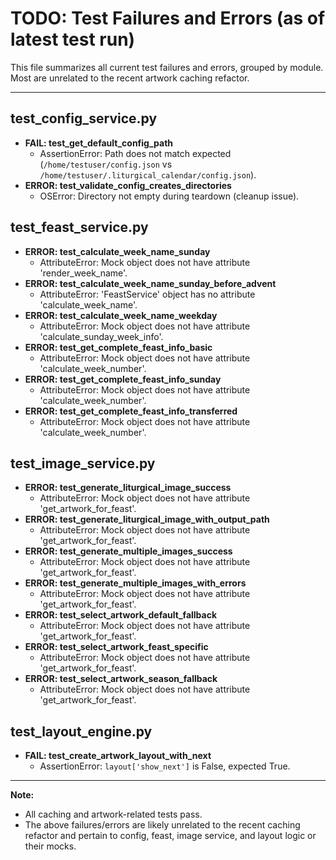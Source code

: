 # TODO: Test Failures and Errors (as of latest test run)

This file summarizes all current test failures and errors, grouped by module. Most are unrelated to the recent artwork caching refactor.

---

## test_config_service.py

- **FAIL: test_get_default_config_path**
  - AssertionError: Path does not match expected (`/home/testuser/config.json` vs `/home/testuser/.liturgical_calendar/config.json`).
- **ERROR: test_validate_config_creates_directories**
  - OSError: Directory not empty during teardown (cleanup issue).

## test_feast_service.py

- **ERROR: test_calculate_week_name_sunday**
  - AttributeError: Mock object does not have attribute 'render_week_name'.
- **ERROR: test_calculate_week_name_sunday_before_advent**
  - AttributeError: 'FeastService' object has no attribute 'calculate_week_name'.
- **ERROR: test_calculate_week_name_weekday**
  - AttributeError: Mock object does not have attribute 'calculate_sunday_week_info'.
- **ERROR: test_get_complete_feast_info_basic**
  - AttributeError: Mock object does not have attribute 'calculate_week_number'.
- **ERROR: test_get_complete_feast_info_sunday**
  - AttributeError: Mock object does not have attribute 'calculate_week_number'.
- **ERROR: test_get_complete_feast_info_transferred**
  - AttributeError: Mock object does not have attribute 'calculate_week_number'.

## test_image_service.py

- **ERROR: test_generate_liturgical_image_success**
  - AttributeError: Mock object does not have attribute 'get_artwork_for_feast'.
- **ERROR: test_generate_liturgical_image_with_output_path**
  - AttributeError: Mock object does not have attribute 'get_artwork_for_feast'.
- **ERROR: test_generate_multiple_images_success**
  - AttributeError: Mock object does not have attribute 'get_artwork_for_feast'.
- **ERROR: test_generate_multiple_images_with_errors**
  - AttributeError: Mock object does not have attribute 'get_artwork_for_feast'.
- **ERROR: test_select_artwork_default_fallback**
  - AttributeError: Mock object does not have attribute 'get_artwork_for_feast'.
- **ERROR: test_select_artwork_feast_specific**
  - AttributeError: Mock object does not have attribute 'get_artwork_for_feast'.
- **ERROR: test_select_artwork_season_fallback**
  - AttributeError: Mock object does not have attribute 'get_artwork_for_feast'.

## test_layout_engine.py

- **FAIL: test_create_artwork_layout_with_next**
  - AssertionError: `layout['show_next']` is False, expected True.

---

**Note:**
- All caching and artwork-related tests pass.
- The above failures/errors are likely unrelated to the recent caching refactor and pertain to config, feast, image service, and layout logic or their mocks. 